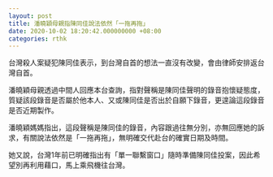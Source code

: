 ```yaml
---
layout: post
title: 潘曉穎母親指陳同佳說法依然「一拖再拖」
date: 2020-10-02 18:20:42.000000000 +08:00
categories: rthk
---
```


台灣殺人案疑犯陳同佳表示，到台灣自首的想法一直沒有改變，會由律師安排返台灣自首。

潘曉穎母親透過中間人回應本台查詢，指對聲稱是陳同佳聲明的錄音抱懷疑態度，質疑該段錄音是否屬於他本人、又或陳同佳是否出於自願下錄音，更遑論這段錄音是否近期製作。

潘曉穎媽媽指出，這段聲稱是陳同佳的錄音，內容跟過往無分別，亦無回應她的訴求，有關說法依然是「一拖再拖」，無明確交代赴台的確實日期及時間。

她又說，台灣1年前已明確指出有「單一聯繫窗口」隨時準備陳同佳投案，因此希望別再利用藉口，馬上乘飛機往台灣。
